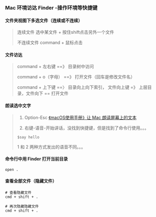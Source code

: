 ### Mac 环境访达 Finder -操作环境等快捷键

#### 文件夹视图下多选文件（连续或不连续）

> 连续文件
> 选中某文件 + 按住shift点击另外一个文件
> 
> 不连续文件
> command + 鼠标点击

#### 文件访达

> command + 左右键 ==》 目录树中访问
> 
> command + o（字母） ==》 打开文件（回车是修改文件名）
> 
> command + 上下键 ==〉 目录向上向下索引， 文件向上键 =》 上层目录，文件向下 == 打开文件
> 

#### 朗读选中文字

> 1. Option-Esc [《macOS使用手册》让 Mac 朗读屏幕上的文本](https://support.apple.com/zh-cn/guide/mac-help/mh27448/mac)
> 
> 2. 右键-语音-开始讲话，没找到快捷键，但是找到了命令行使用。。。
> ```shell 
> $say hello
> ```
> 
> 1 和 2 两种方式发出的语音不同。。。
> 

#### 命令行中用 Finder 打开当前目录

```shell
open .
```

#### 查看全部文件（隐藏文件）

```shell
# 查看隐藏文件
cmd + shift + .

# 再次隐藏隐藏文件
cmd + shift + .
```


